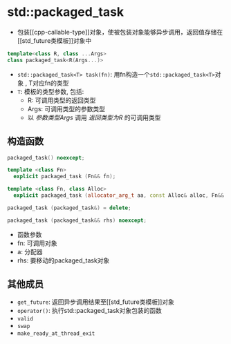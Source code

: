 # std::packaged_task

- 包装[[cpp-callable-type]]对象，使被包装对象能够异步调用，返回值存储在[[std_future类模板]]对象中

```c++
template<class R, class ...Args>
class packaged_task<R(Args...)>
```
- `std::packaged_task<T> task(fn)`: 用fn构造一个`std::packaged_task<T>`对象 , T对应fn的类型
- `T`: 模板的类型参数, 包括:
  - R: 可调用类型的返回类型
  - Args: 可调用类型的参数类型
  - 以 *参数类型Args* 调用 *返回类型为R* 的可调用类型

## 构造函数

```c++
packaged_task() noexcept;

template <class Fn>
  explicit packaged_task (Fn&& fn);

template <class Fn, class Alloc>
  explicit packaged_task (allocator_arg_t aa, const Alloc& alloc, Fn&& fn);

packaged_task (packaged_task&) = delete;

packaged_task (packaged_task&& rhs) noexcept;
```

-  函数参数
  - fn: 可调用对象
  - a: 分配器
  - rhs: 要移动的packaged_task对象

## 其他成员

- `get_future`: 返回异步调用结果至[[std_future类模板]]对象
- `operator()`: 执行std::packaged_task对象包装的函数
- `valid`
- `swap`
- `make_ready_at_thread_exit`